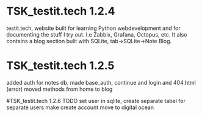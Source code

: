 # TSK_testit.tech 1.2.4

testit.tech, website built for learning Python webdevelopment and
for documenting the stuff I try out. I.e Zabbix, Grafana, Octopus, etc.
It also contains a blog section bulit with SQLite, tab->SQLite->Note Blog.

# TSK_testit.tech 1.2.5

added auth for notes db.
made base_auth, continue and login and 404.html (error)
moved methods from home to blog

#TSK_testit.tech 1.2.6 TODO
set user in sqlite, create separate tabel for separate users
make create account
move to digital ocean




